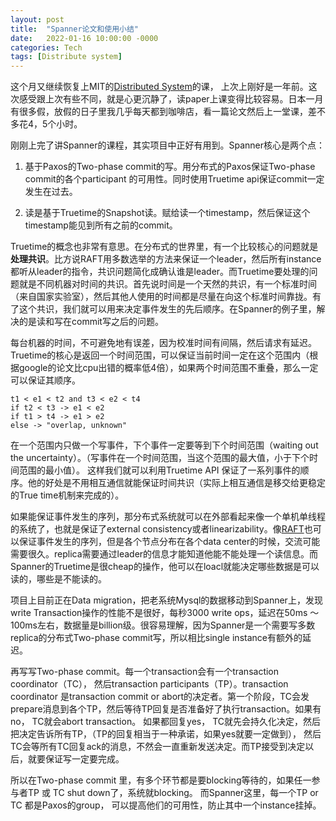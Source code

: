```yaml
---
layout: post
title:  "Spanner论文和使用小结"
date:   2022-01-16 10:00:00 -0000
categories: Tech
tags: [Distribute system]
---
```



这个月又继续恢复上MIT的[Distributed System](http://nil.csail.mit.edu/6.824/2020/schedule.html)的课， 上次上刚好是一年前。这次感受跟上次有些不同，就是心更沉静了，读paper上课变得比较容易。日本一月有很多假，放假的日子里我几乎每天都到咖啡店，看一篇论文然后上一堂课，差不多花4，5个小时。

刚刚上完了讲Spanner的课程，其实项目中正好有用到。Spanner核心是两个点：

1. 基于Paxos的Two-phase commit的写。用分布式的Paxos保证Two-phase commit的各个participant 的可用性。同时使用Truetime api保证commit一定发生在过去。

2. 读是基于Truetime的Snapshot读。赋给读一个timestamp，然后保证这个timestamp能见到所有之前的commit。

Truetime的概念也非常有意思。在分布式的世界里，有一个比较核心的问题就是**处理共识**。比方说RAFT用多数选举的方法来保证一个leader，然后所有instance都听从leader的指令，共识问题简化成确认谁是leader。而Truetime要处理的问题就是不同机器对时间的共识。首先说时间是一个天然的共识，有一个标准时间（来自国家实验室），然后其他人使用的时间都是尽量在向这个标准时间靠拢。有了这个共识，我们就可以用来决定事件发生的先后顺序。在Spanner的例子里，解决的是读和写在commit写之后的问题。

每台机器的时间，不可避免地有误差，因为校准时间有间隔，然后请求有延迟。Truetime的核心是返回一个时间范围，可以保证当前时间一定在这个范围内（根据google的论文比cpu出错的概率低4倍），如果两个时间范围不重叠，那么一定可以保证其顺序。
```
t1 < e1 < t2 and t3 < e2 < t4
if t2 < t3 -> e1 < e2
if t1 > t4 -> e1 > e2
else -> "overlap, unknown"
```

在一个范围内只做一个写事件，下个事件一定要等到下个时间范围（waiting out the uncertainty）。（写事件在一个时间范围，当这个范围的最大值，小于下个时间范围的最小值）。 这样我们就可以利用Truetime API 保证了一系列事件的顺序。他的好处是不用相互通信就能保证时间共识（实际上相互通信是移交给更稳定的True time机制来完成的）。

如果能保证事件发生的序列，那分布式系统就可以在外部看起来像一个单机单线程的系统了，也就是保证了external consistency或者linearizability。像[RAFT](http://nil.csail.mit.edu/6.824/2020/papers/raft-extended.pdf)也可以保证事件发生的序列，但是各个节点分布在各个data center的时候，交流可能需要很久。replica需要通过leader的信息才能知道他能不能处理一个读信息。而Spanner的Truetime是很cheap的操作，他可以在loacl就能决定哪些数据是可以读的，哪些是不能读的。

项目上目前正在Data migration，把老系统Mysql的数据移动到Spanner上，发现write Transaction操作的性能不是很好，每秒3000 write ops，延迟在50ms ～ 100ms左右，数据量是billion级。很容易理解，因为Spanner是一个需要写多数replica的分布式Two-phase commit写，所以相比single instance有额外的延迟。

再写写Two-phase commit。每一个transaction会有一个transaction coordinator（TC）， 然后transaction participants（TP）。transaction coordinator 是transaction commit or abort的决定者。第一个阶段，TC会发prepare消息到各个TP，然后等待TP回复是否准备好了执行transaction。如果有no， TC就会abort transaction。 如果都回复yes， TC就先会持久化决定，然后把决定告诉所有TP，（TP的回复相当于一种承诺，如果yes就要一定做到）， 然后TC会等所有TC回复ack的消息，不然会一直重新发送决定。而TP接受到决定以后，就要保证写一定要完成。

所以在Two-phase commit 里，有多个环节都是要blocking等待的，如果任一参与者TP 或 TC shut down了，系统就blocking。 而Spanner这里，每一个TP or TC 都是Paxos的group， 可以提高他们的可用性，防止其中一个instance挂掉。


